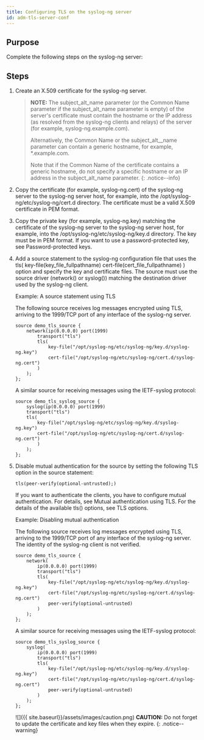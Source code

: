 ```yaml
---
title: Configuring TLS on the syslog-ng server
id: adm-tls-server-conf
---
```


## Purpose

Complete the following steps on the syslog-ng server:

## Steps

1. Create an X.509 certificate for the syslog-ng server.

    >**NOTE:** The subject_alt_name parameter (or the Common Name parameter
    >if the subject_alt_name parameter is empty) of the server\'s
    >certificate must contain the hostname or the IP address (as resolved
    >from the syslog-ng clients and relays) of the server (for example,
    >syslog-ng.example.com).
    >  
    >Alternatively, the Common Name or the subject_alt__name parameter
    >can contain a generic hostname, for example, *.example.com.
    >  
    >Note that if the Common Name of the certificate contains a generic
    >hostname, do not specify a specific hostname or an IP address in the
    >subject_alt_name parameter.
    >{: .notice--info}

2. Copy the certificate (for example, syslog-ng.cert) of the syslog-ng
    server to the syslog-ng server host, for example, into the
    /opt/syslog-ng/etc/syslog-ng/cert.d directory. The certificate must
    be a valid X.509 certificate in PEM format.

3. Copy the private key (for example, syslog-ng.key) matching the
    certificate of the syslog-ng server to the syslog-ng server host,
    for example, into the /opt/syslog-ng/etc/syslog-ng/key.d directory.
    The key must be in PEM format. If you want to use a
    password-protected key, see Password-protected keys.

4. Add a source statement to the syslog-ng configuration file that uses
    the tls( key-file(key_file_fullpathname)
    cert-file(cert_file_fullpathname) ) option and specify the key and
    certificate files. The source must use the source driver (network()
    or syslog()) matching the destination driver used by the syslog-ng
    client.

    Example: A source statement using TLS

    The following source receives log messages encrypted using TLS,
    arriving to the 1999/TCP port of any interface of the syslog-ng
    server.

    ```config
    source demo_tls_source {
        network(ip(0.0.0.0) port(1999)
            transport("tls")
            tls( 
                key-file("/opt/syslog-ng/etc/syslog-ng/key.d/syslog-ng.key")
                cert-file("/opt/syslog-ng/etc/syslog-ng/cert.d/syslog-ng.cert")
            )
        );
    };
    ```

    A similar source for receiving messages using the IETF-syslog
    protocol:

    ```config
    source demo_tls_syslog_source {
        syslog(ip(0.0.0.0) port(1999)
        transport("tls")
        tls(
            key-file("/opt/syslog-ng/etc/syslog-ng/key.d/syslog-ng.key")
            cert-file("/opt/syslog-ng/etc/syslog-ng/cert.d/syslog-ng.cert")
            )
        );
    };
    ```

5. Disable mutual authentication for the source by setting the
    following TLS option in the source statement:  

    ```config
    tls(peer-verify(optional-untrusted);)
    ```

    If you want to authenticate the clients, you have to configure
    mutual authentication. For details, see
    Mutual authentication using TLS.
    For the details of the available tls() options, see
    TLS options.

    Example: Disabling mutual authentication

    The following source receives log messages encrypted using TLS,
    arriving to the 1999/TCP port of any interface of the syslog-ng
    server. The identity of the syslog-ng client is not verified.

    ```config
    source demo_tls_source {
        network(
            ip(0.0.0.0) port(1999)
            transport("tls")
            tls(
                key-file("/opt/syslog-ng/etc/syslog-ng/key.d/syslog-ng.key")
                cert-file("/opt/syslog-ng/etc/syslog-ng/cert.d/syslog-ng.cert")
                peer-verify(optional-untrusted)
            )
        );
    };
    ```

    A similar source for receiving messages using the IETF-syslog
    protocol:

    ```config
    source demo_tls_syslog_source {
        syslog(
            ip(0.0.0.0) port(1999)
            transport("tls")
            tls(
                key-file("/opt/syslog-ng/etc/syslog-ng/key.d/syslog-ng.key")
                cert-file("/opt/syslog-ng/etc/syslog-ng/cert.d/syslog-ng.cert")
                peer-verify(optional-untrusted)
            )
        );
    };
    ```

    ![]({{ site.baseurl}}/assets/images/caution.png) **CAUTION:**
    Do not forget to update the certificate and key files when they expire.
    {: .notice--warning}
